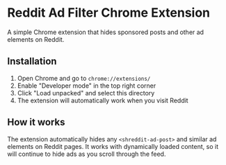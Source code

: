 # Reddit Ad Filter Chrome Extension

A simple Chrome extension that hides sponsored posts and other ad elements on Reddit.

## Installation

1. Open Chrome and go to `chrome://extensions/`
2. Enable "Developer mode" in the top right corner
3. Click "Load unpacked" and select this directory
4. The extension will automatically work when you visit Reddit

## How it works

The extension automatically hides any `<shreddit-ad-post>` and similar ad elements on Reddit pages. It works with dynamically loaded content, so it will continue to hide ads as you scroll through the feed.
